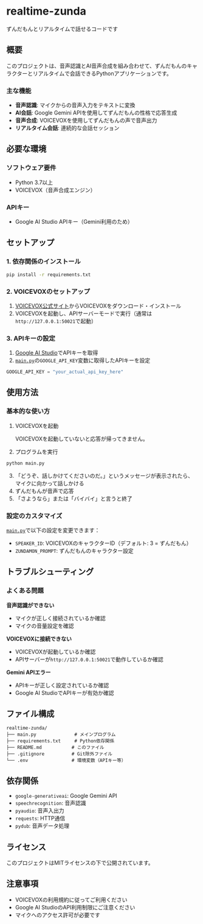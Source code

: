 # realtime-zunda

ずんだもんとリアルタイムで話せるコードです

## 概要

このプロジェクトは、音声認識とAI音声合成を組み合わせて、ずんだもんのキャラクターとリアルタイムで会話できるPythonアプリケーションです。

### 主な機能

- **音声認識**: マイクからの音声入力をテキストに変換
- **AI会話**: Google Gemini APIを使用してずんだもんの性格で応答生成
- **音声合成**: VOICEVOXを使用してずんだもんの声で音声出力
- **リアルタイム会話**: 連続的な会話セッション

## 必要な環境

### ソフトウェア要件

- Python 3.7以上
- VOICEVOX（音声合成エンジン）

### APIキー

- Google AI Studio APIキー（Gemini利用のため）

## セットアップ

### 1. 依存関係のインストール

```bash
pip install -r requirements.txt
```

### 2. VOICEVOXのセットアップ

1. [VOICEVOX公式サイト](https://voicevox.hiroshiba.jp/)からVOICEVOXをダウンロード・インストール
2. VOICEVOXを起動し、APIサーバーモードで実行（通常は`http://127.0.0.1:50021`で起動）

### 3. APIキーの設定

1. [Google AI Studio](https://aistudio.google.com/)でAPIキーを取得
2. [`main.py`](main.py)の`GOOGLE_API_KEY`変数に取得したAPIキーを設定

```python
GOOGLE_API_KEY = "your_actual_api_key_here"
```

## 使用方法

### 基本的な使い方

1. VOICEVOXを起動
   
    VOICEVOXを起動していないと応答が帰ってきません。

2. プログラムを実行

```bash
python main.py
```

3. 「どうぞ、話しかけてくださいのだ。」というメッセージが表示されたら、マイクに向かって話しかける
4. ずんだもんが音声で応答
5. 「さようなら」または「バイバイ」と言うと終了

### 設定のカスタマイズ

[`main.py`](main.py)で以下の設定を変更できます：

- `SPEAKER_ID`: VOICEVOXのキャラクターID（デフォルト: 3 = ずんだもん）
- `ZUNDAMON_PROMPT`: ずんだもんのキャラクター設定

## トラブルシューティング

### よくある問題

**音声認識ができない**
- マイクが正しく接続されているか確認
- マイクの音量設定を確認

**VOICEVOXに接続できない**
- VOICEVOXが起動しているか確認
- APIサーバーが`http://127.0.0.1:50021`で動作しているか確認

**Gemini APIエラー**
- APIキーが正しく設定されているか確認
- Google AI StudioでAPIキーが有効か確認

## ファイル構成

```
realtime-zunda/
├── main.py              # メインプログラム
├── requirements.txt     # Python依存関係
├── README.md           # このファイル
├── .gitignore          # Git除外ファイル
└── .env                # 環境変数（APIキー等）
```

## 依存関係

- `google-generativeai`: Google Gemini API
- `speechrecognition`: 音声認識
- `pyaudio`: 音声入出力
- `requests`: HTTP通信
- `pydub`: 音声データ処理

## ライセンス

このプロジェクトはMITライセンスの下で公開されています。

## 注意事項

- VOICEVOXの利用規約に従ってご利用ください
- Google AI StudioのAPI利用制限にご注意ください
- マイクへのアクセス許可が必要です
